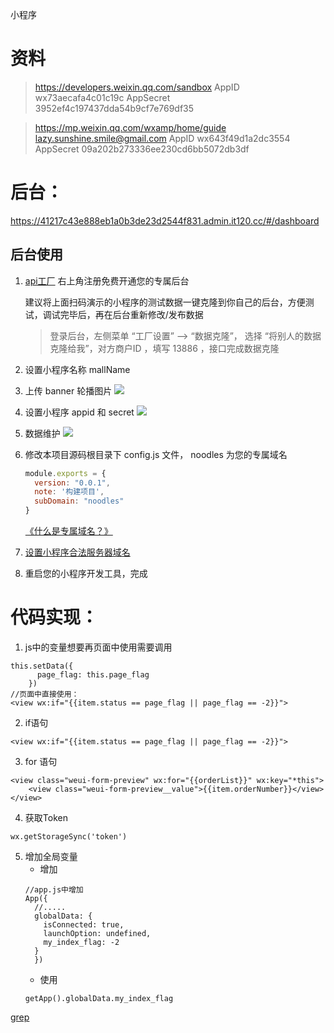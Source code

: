 小程序

# 资料
> https://developers.weixin.qq.com/sandbox
> AppID wx73aecafa4c01c19c
> AppSecret 3952ef4c197437dda54b9cf7e769df35

> https://mp.weixin.qq.com/wxamp/home/guide
> lazy.sunshine.smile@gmail.com
> AppID wx643f49d1a2dc3554
> AppSecret 09a202b273336ee230cd6bb5072db3df

# 后台：
https://41217c43e888eb1a0b3de23d2544f831.admin.it120.cc/#/dashboard

## 后台使用
1. [api工厂](https://www.it120.cc/) 右上角注册免费开通您的专属后台

    建议将上面扫码演示的小程序的测试数据一键克隆到你自己的后台，方便测试，调试完毕后，再在后台重新修改/发布数据
    
    > 登录后台，左侧菜单 “工厂设置” --> “数据克隆”， 选择 “将别人的数据克隆给我”，对方商户ID ，填写 13886 ，接口完成数据克隆

2. 设置小程序名称 mallName
   
3. 上传 banner 轮播图片
   <img src="https://cdn.it120.cc/apifactory/2019/04/12/92ee8b39efea11c7a4b53d30480073d1.png">
4. 设置小程序 appid 和 secret
   <img src="https://cdn.it120.cc/apifactory/2019/04/12/dcfd73bf82d6dc77aaedaa3b313ce5f5.png">
5. 数据维护
   <img src="https://cdn.it120.cc/apifactory/2019/04/12/e4520d8e4d67728f3a610e7e7d4029f3.png">

6. 修改本项目源码根目录下 config.js 文件， noodles 为您的专属域名
   
    ```javascript
    module.exports = {
      version: "0.0.1",
      note: '构建项目',
      subDomain: "noodles"
    }
    ```

    [《什么是专属域名？》](https://www.yuque.com/apifm/doc/qr6l4m)

7. [设置小程序合法服务器域名](https://www.yuque.com/apifm/doc/tvpou9)
   
8. 重启您的小程序开发工具，完成

# 代码实现：
1. js中的变量想要再页面中使用需要调用
```
this.setData({
      page_flag: this.page_flag
    })
//页面中直接使用：
<view wx:if="{{item.status == page_flag || page_flag == -2}}">

```
2. if语句
```
<view wx:if="{{item.status == page_flag || page_flag == -2}}">
```

3. for 语句
```
<view class="weui-form-preview" wx:for="{{orderList}}" wx:key="*this">
    <view class="weui-form-preview__value">{{item.orderNumber}}</view>
</view>
```

4. 获取Token
```
wx.getStorageSync('token')
```
5. 增加全局变量
    - 增加
    ```
    //app.js中增加
    App({
      //.....
      globalData: {
        isConnected: true,
        launchOption: undefined,
        my_index_flag: -2
      }
      })
    ```
    - 使用
    ```
    getApp().globalData.my_index_flag
    ```






[grep](:/a50b40a0bf524fcfb4900d66e9cbda5c)
























